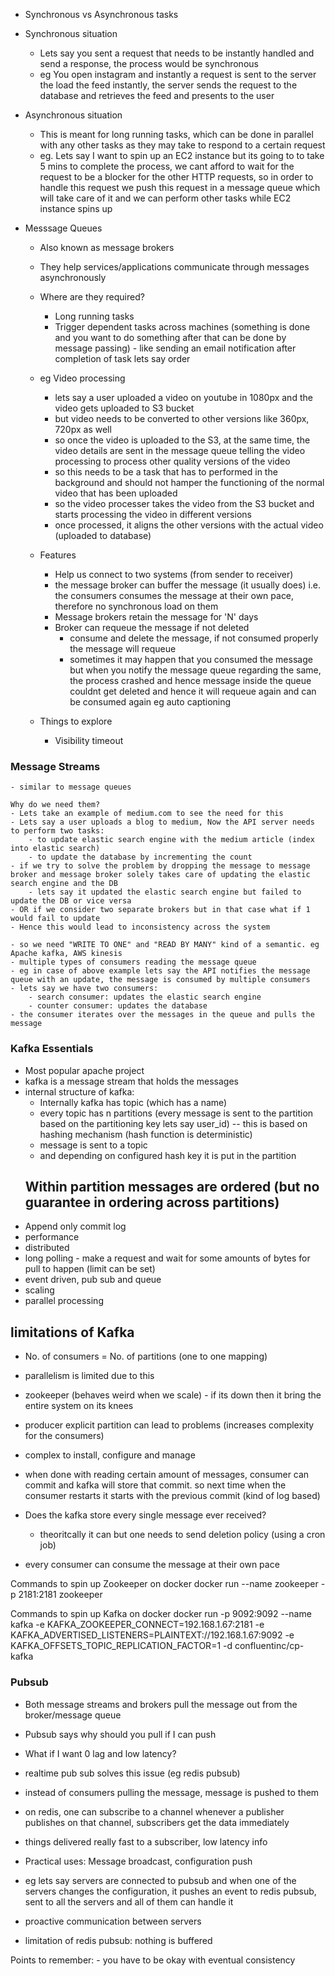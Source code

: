 - Synchronous vs Asynchronous tasks

- Synchronous situation
    - Lets say you sent a request that needs to be instantly handled and send a response, the process would be synchronous
    - eg You open instagram and instantly a request is sent to the server the load the feed instantly, the server sends the request to the database and retrieves the feed and presents to the user

- Asynchronous situation
    - This is meant for long running tasks, which can be done in parallel with any other tasks as they may take to respond to a certain request
    - eg. Lets say I want to spin up an EC2 instance but its going to to take 5 mins to complete the process, we cant afford to wait for the request to be a blocker for the other HTTP requests, so in order to handle this request we push this request in a message queue which will take care of it and we can perform other tasks while EC2 instance spins up

- Messsage Queues
    - Also known as message brokers
    - They help services/applications communicate through messages asynchronously
    - Where are they required?
        - Long running tasks
        - Trigger dependent tasks across machines (something is done and you want to do something after that can be done by message passing) - like sending an email notification after completion of task lets say order
    - eg Video processing
        - lets say a user uploaded a video on youtube in 1080px and the video gets uploaded to S3 bucket
        - but video needs to be converted to other versions like 360px, 720px as well
        - so once the video is uploaded to the S3, at the same time, the video details are sent in the message queue telling the video processing to process other quality versions of the video
        - so this needs to be a task that has to performed in the background and should not hamper the functioning of the normal video that has been uploaded
        - so the video processer takes the video from the S3 bucket and starts processing the video in different versions
        - once processed, it aligns the other versions with the actual video (uploaded to database)

    - Features
        - Help us connect to two systems (from sender to receiver)
        - the message broker can buffer the message (it usually does) i.e. the consumers consumes the message at their own pace, therefore no synchronous load on them
        - Message brokers retain the message for 'N' days
        - Broker can requeue the message if not deleted
            - consume and delete the message, if not consumed properly the message will requeue
            - sometimes it may happen that you consumed the message but when you notify the message queue regarding the same, the process crashed and hence message inside the queue couldnt get deleted and hence it will requeue again and can be consumed again
        eg auto captioning 

    - Things to explore
        - Visibility timeout



### Message Streams

    - similar to message queues

    Why do we need them?
    - Lets take an example of medium.com to see the need for this
    - Lets say a user uploads a blog to medium, Now the API server needs to perform two tasks:
        - to update elastic search engine with the medium article (index into elastic search)
        - to update the database by incrementing the count
    - if we try to solve the problem by dropping the message to message broker and message broker solely takes care of updating the elastic search engine and the DB 
        - lets say it updated the elastic search engine but failed to update the DB or vice versa
    - OR if we consider two separate brokers but in that case what if 1 would fail to update
    - Hence this would lead to inconsistency across the system

    - so we need "WRITE TO ONE" and "READ BY MANY" kind of a semantic. eg Apache kafka, AWS kinesis
    - multiple types of consumers reading the message queue
    - eg in case of above example lets say the API notifies the message queue with an update, the message is consumed by multiple consumers
    - lets say we have two consumers:
        - search consumer: updates the elastic search engine
        - counter consumer: updates the database
    - the consumer iterates over the messages in the queue and pulls the message

### Kafka Essentials
- Most popular apache project
- kafka is a message stream that holds the messages
- internal structure of kafka:
    - Internally kafka has topic (which has a name)
    - every topic has n partitions (every message is sent to the partition based on the partitioning key lets say user_id) -- this is based on hashing mechanism (hash function is deterministic)
    - message is sent to a topic
    - and depending on configured hash key it is put in the partition
    ## Within partition messages are ordered (but no guarantee in ordering across partitions)
- Append only commit log
- performance
- distributed
- long polling - make a request and wait for some amounts of bytes for pull to happen (limit can be set)
- event driven, pub sub and queue
- scaling
- parallel processing
## limitations of Kafka
- No. of consumers = No. of partitions (one to one mapping)
- parallelism is limited due to this
- zookeeper (behaves weird when we scale) - if its down then it bring the entire system on its knees
- producer explicit partition can lead to problems (increases complexity for the consumers)
- complex to install, configure and manage

- when done with reading certain amount of messages, consumer can commit and kafka will store that commit. so next time when the consumer restarts it starts with the previous commit (kind of log based)


- Does the kafka store every single message ever received?
    - theoritcally it can but one needs to send deletion policy (using a cron job)

- every consumer can consume the message at their own pace

Commands to spin up Zookeeper on docker
docker run --name zookeeper -p 2181:2181 zookeeper

Commands to spin up Kafka on docker
docker run -p 9092:9092 --name kafka  -e KAFKA_ZOOKEEPER_CONNECT=192.168.1.67:2181 -e KAFKA_ADVERTISED_LISTENERS=PLAINTEXT://192.168.1.67:9092 -e KAFKA_OFFSETS_TOPIC_REPLICATION_FACTOR=1 -d confluentinc/cp-kafka

### Pubsub
- Both message streams and brokers pull the message out from the broker/message queue
- Pubsub says why should you pull if I can push

- What if I want 0 lag and low latency?
- realtime pub sub solves this issue (eg redis pubsub)

- instead of consumers pulling the message, message is pushed to them
- on redis, one can subscribe to a channel whenever a publisher publishes on that channel, subscribers get the data immediately
- things delivered really fast to a subscriber, low latency info

- Practical uses: Message broadcast, configuration push

- eg lets say servers are connected to pubsub and when one of the servers changes the configuration, it pushes an event to redis pubsub, sent to all the servers and all of them can handle it
- proactive communication between servers

- limitation of redis pubsub: nothing is buffered

Points to remember:
    - you have to be okay with eventual consistency
